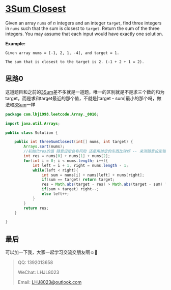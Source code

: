 # [3Sum Closest](https://leetcode.com/problems/3sum-closest/)

Given an array `nums` of *n* integers and an integer `target`, find three integers in `nums` such that the sum is closest to `target`. Return the sum of the three integers. You may assume that each input would have exactly one solution.

**Example:**

```
Given array nums = [-1, 2, 1, -4], and target = 1.

The sum that is closest to the target is 2. (-1 + 2 + 1 = 2).
```

## 思路0

这道题目和之前的[3Sum](../0015/README.md)差不多就是一道题，唯一的区别就是不是求三个数的和为target，而是求和target最近的那个值，不就是|target - sum|最小的那个吗，做法和[3Sum](../0015/README.md)一样

```java
package com.lhj1998.leetcode.Array._0016;

import java.util.Arrays;

public class Solution {

    public int threeSumClosest(int[] nums, int target) {
        Arrays.sort(nums);
        //初始化res的值 随意设定会有风险 还是用给定的东西比较好 -- 亲测随意设定错误
        int res = nums[0] + nums[1] + nums[2];
        for(int i = 0; i < nums.length; i++){
            int left = i + 1, right = nums.length - 1;
            while(left < right){
                int sum = nums[i] + nums[left] + nums[right];
                if(sum == target) return target;
                res = Math.abs(target - res) > Math.abs(target - sum) ? sum : res;
                if(sum > target) right--;
                else left++;
            }
        }
        return res;
    }

}

```

## 最后

可以加一下我，大家一起学习交流交朋友啊:relaxed::see_no_evil:

> QQ: 1392013658
>
> WeChat: LHJL8023
>
> Email: LHJ8023@outlook.com